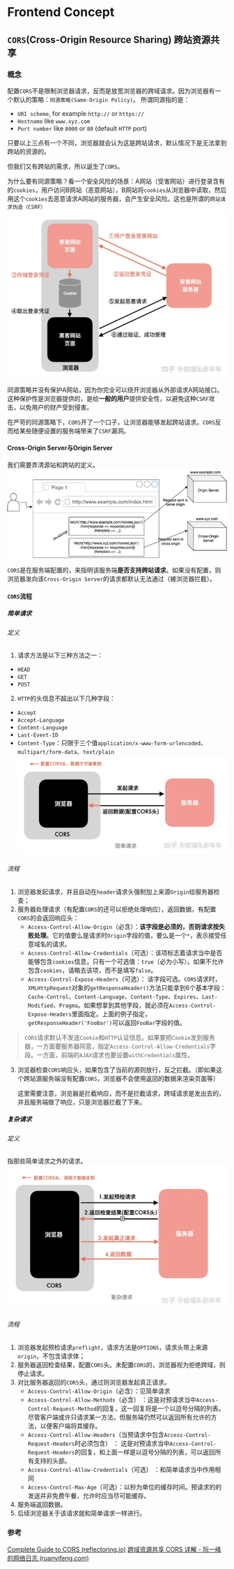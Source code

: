 # Frontend Concept

## `CORS`(Cross-Origin Resource Sharing) 跨站资源共享

### 概念

配置`CORS`不是限制浏览器请求，反而是放宽浏览器的跨域请求。因为浏览器有一个默认的策略：`同源策略(Same-Origin Policy)`。
所谓同源指的是：
- `URI scheme`, for example `http://` or `https://`
- `Hostname` like `www.xyz.com`
- `Port number` like `8000` or `80` (default `HTTP` port)

只要以上三点有一个不同，浏览器就会认为这是跨站请求，默认情况下是无法拿到跨站的资源的。

但我们又有跨站的需求，所以诞生了`CORS`。

为什么要有同源策略？看一个安全风险的场景：A网站（受害网站）进行登录含有的`cookies`，用户访问B网站（恶意网站），B网站将`cookies`从浏览器中读取，然后用这个`cookies`去恶意请求A网站的服务器，会产生安全风险。这也是所谓的`跨站请求伪造（CSRF）`
![](../attachments/Pasted%20image%2020230808185806.png)

同源策略并没有保护A网站，因为你完全可以绕开浏览器从外部请求A网站接口。这种保护性是浏览器提供的，是给**一般的用户**提供安全性，以避免这种`CSRF`攻击，以免用户的财产受到侵害。

在严苛的同源策略下，`CORS`开了一个口子，让浏览器能够发起跨站请求。`CORS`反而给某些随便设置的服务端带来了`CSRF`漏洞。

#### Cross-Origin Server与Origin Server
我们需要弄清源站和跨站的定义。
![](../attachments/Pasted%20image%2020230808191824.png)

`CORS`是在服务端配置的，来指明该服务端**是否支持跨站请求**。如果没有配置，则浏览器发向该`Cross-Origin Server`的请求都默认无法通过（被浏览器拦截）。

#### `CORS`流程

##### 简单请求
###### 定义

1. 请求方法是以下三种方法之一：
- `HEAD`
- `GET`
- `POST`
2. `HTTP`的头信息不超出以下几种字段：
- `Accept`
- `Accept-Language`
- `Content-Language`
- `Last-Event-ID`
- `Content-Type`：只限于三个值`application/x-www-form-urlencoded`、`multipart/form-data`、`text/plain`
![](../attachments/Pasted%20image%2020230808192247.png)
###### 流程
1. 浏览器发起请求，并且自动在`header`请求头强制加上来源`Origin`给服务器检查；
2. 服务器处理请求（有配置`CORS`的还可以拒绝处理响应），返回数据，有配置`CORS`的会返回响应头：
	- `Access-Control-Allow-Origin`（必含）：**该字段是必须的，否则请求按失败处理**。它的值要么是请求时`Origin`字段的值，要么是一个`*`，表示接受任意域名的请求。
	- `Access-Control-Allow-Credentials`（可选）：该项标志着请求当中是否能够包含`cookies`信息，只有一个可选值：`true`（必为小写）。如果不允许包含`cookies`，请略去该项，而不是填写`false`。
	- `Access-Control-Expose-Headers`（可选）： 该字段可选。`CORS`请求时，`XMLHttpRequest`对象的`getResponseHeader()`方法只能拿到6个基本字段：`Cache-Control`、`Content-Language`、`Content-Type`、`Expires`、`Last-Modified`、`Pragma`。如果想拿到其他字段，就必须在`Access-Control-Expose-Headers`里面指定。上面的例子指定，`getResponseHeader('FooBar')`可以返回`FooBar`字段的值。

> `CORS`请求默认不发送`Cookie`和`HTTP`认证信息。如果要把`Cookie`发到服务器，一方面要服务器同意，指定`Access-Control-Allow-Credentials`字段。一方面，前端的`AJAX`请求也要设置`withCredentials`属性。

3. 浏览器检查`CORS`响应头，如果包含了当前的源则放行，反之拦截。（即如果这个跨站源服务端没有配置`CORS`，浏览器不会使用返回的数据来渲染页面等）

	这里需要注意，浏览器是拦截响应，而不是拦截请求，跨域请求是发出去的，并且服务端做了响应，只是浏览器拦截了下来。
##### 复杂请求

###### 定义 
指那些简单请求之外的请求。
![](../attachments/Pasted%20image%2020230808212302.png)

###### 流程
1. 浏览器发起预检请求`preflight`，请求方法是`OPTIONS`，请求头带上来源`origin`，不包含请求体；
2. 服务器返回检查结果，配置`CORS`头。未配置`CORS`的，浏览器视为拒绝跨域，则停止请求。
3. 对比服务器返回的`CORS`头，通过则浏览器发起真正请求。
	 - `Access-Control-Allow-Origin`（必含）：见简单请求
	 - `Access-Control-Allow-Methods`（必含） ：这是对预请求当中`Access-Control-Request-Method`的回复，这一回复将是一个以逗号分隔的列表。尽管客户端或许只请求某一方法，但服务端仍然可以返回所有允许的方法，以便客户端将其缓存。 
	 - `Access-Control-Allow-Headers`（当预请求中包含`Access-Control-Request-Headers`时必须包含） ： 这是对预请求当中`Access-Control-Request-Headers`的回复，和上面一样是以逗号分隔的列表，可以返回所有支持的头部。
	 - `Access-Control-Allow-Credentials`（可选） ：和简单请求当中作用相同 
	 - `Access-Control-Max-Age`（可选）：以秒为单位的缓存时间。预请求的的发送并非免费午餐，允许时应当尽可能缓存。
4. 服务端返回数据。
5. 后续浏览器关于该请求就和简单请求一样进行。

### 参考

[Complete Guide to CORS (reflectoring.io)](https://reflectoring.io/complete-guide-to-cors/)
[跨域资源共享 CORS 详解 - 阮一峰的网络日志 (ruanyifeng.com)](https://www.ruanyifeng.com/blog/2016/04/cors.html)
